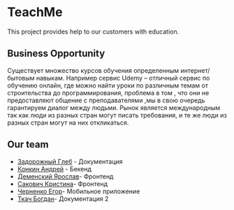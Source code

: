 # TeachMe
This project provides  help to our customers with education. 
## Business Opportunity 
Существует множество курсов обучения определенным интернет/бытовым навыкам. Например сервис Udemy – отличный сервис по обучению онлайн, где можно найти уроки по различным темам от строительства до программирования,  проблема в том , что они не предоставляют общение с преподавателями ,мы в свою очередь гарантируем диалог между людьми. Рынок является международным так как люди из разных стран могут писать требования, и те же люди из разных стран могут на них откликаться. 
## Our team 
* [Задорожный Глеб](https://github.com/Zadorozhnyy28) - Документация
* [Конкин Андрей](https://github.com/Lavsiant) - Бекенд
* [Деменский Ярослав](https://github.com/Demensky)- Фронтенд
* [Сакович Кристина](https://github.com/ChristinaZav)- Фронтенд
* [Черненко Егор](https://github.com/egorchernenko)- Мобильное приложение
* [Ткач Богдан](https://github.com/etelst3)- Документация 2
